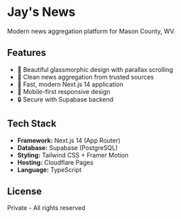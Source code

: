 # Jay's News

Modern news aggregation platform for Mason County, WV.

## Features

- 🎨 Beautiful glassmorphic design with parallax scrolling
- 📰 Clean news aggregation from trusted sources
- 🚀 Fast, modern Next.js 14 application
- 📱 Mobile-first responsive design
- 🔒 Secure with Supabase backend

## Tech Stack

- **Framework:** Next.js 14 (App Router)
- **Database:** Supabase (PostgreSQL)
- **Styling:** Tailwind CSS + Framer Motion
- **Hosting:** Cloudflare Pages
- **Language:** TypeScript

## License


Private - All rights reserved 


